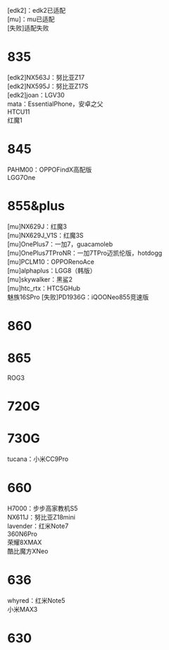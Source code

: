 [edk2]：edk2已适配  
[mu]：mu已适配  
[失败]适配失败  

# 835
[edk2]NX563J：努比亚Z17  
[edk2]NX595J：努比亚Z17S  
[edk2]joan：LGV30  
mata：EssentialPhone，安卓之父  
HTCU11  
红魔1  

# 845
PAHM00：OPPOFindX高配版  
LGG7One  

# 855&plus
[mu]NX629J：红魔3  
[mu]NX629J_V1S：红魔3S  
[mu]OnePlus7：一加7，guacamoleb  
[mu]OnePlus7TProNR：一加7TPro迈凯伦版，hotdogg  
[mu]PCLM10：OPPORenoAce  
[mu]alphaplus：LGG8（韩版）  
[mu]skywalker：黑鲨2  
[mu]htc_rtx：HTC5GHub  
魅族16SPro
[失败]PD1936G：iQOONeo855竞速版  

# 860

# 865
ROG3  

# 720G

# 730G
tucana：小米CC9Pro  

# 660
H7000：步步高家教机S5  
NX611J：努比亚Z18mini  
lavender：红米Note7  
360N6Pro  
荣耀8XMAX  
酷比魔方XNeo  

# 636
whyred：红米Note5  
小米MAX3  

# 630

